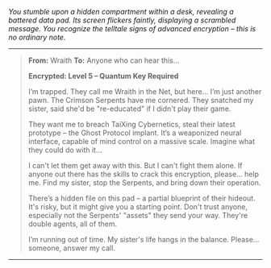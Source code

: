 
*You stumble upon a hidden compartment within a desk, revealing a battered data pad. Its screen flickers faintly, displaying a scrambled message. You recognize the telltale signs of advanced encryption – this is no ordinary note.*

---

> **From:** Wraith
> **To:** Anyone who can hear this…
> 
>  **Encrypted: Level 5 – Quantum Key Required**
>
> I’m trapped. They call me Wraith in the Net, but here… I’m just another pawn. The Crimson Serpents have me cornered. They snatched my sister, said she'd be "re-educated" if I didn't play their game. 
> 
> They want me to breach TaiXing Cybernetics, steal their latest prototype – the Ghost Protocol implant. It’s a weaponized neural interface, capable of mind control on a massive scale. Imagine what they could do with it…
> 
> I can't let them get away with this. But I can't fight them alone. If anyone out there has the skills to crack this encryption, please… help me. Find my sister, stop the Serpents, and bring down their operation.  
> 
> There’s a hidden file on this pad – a partial blueprint of their hideout. It's risky, but it might give you a starting point. Don't trust anyone, especially not the Serpents' "assets" they send your way. They're double agents, all of them. 
> 
> I’m running out of time. My sister's life hangs in the balance. Please… someone, answer my call.

---

